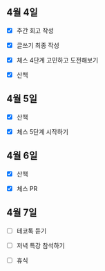## 4월 4일

- [x] 주간 회고 작성
- [x] 글쓰기 최종 작성
- [x] 체스 4단계 고민하고 도전해보기
- [x] 산책



## 4월 5일

- [x] 산책
- [x] 체스 5단계 시작하기



## 4월 6일

- [x] 산책
- [x] 체스 PR



## 4월 7일

- [ ] 테코톡 듣기
- [ ] 저녁 특강 참석하기
- [ ] 휴식

